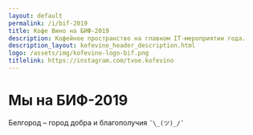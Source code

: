 ```yaml
---
layout: default
permalink: /i/bif-2019
title: Кофе Вино на БИФ-2019
description: Кофейное пространство на главном IT-мероприятии года.
description_layout: kofevino_header_description.html
logo: /assets/img/kofevino-logo-bif.png
titlelink: https://instagram.com/tvoe.kofevino
---
```




# Мы на БИФ-2019

Белгород – город добра и благополучия `¯\_(ツ)_/¯`
